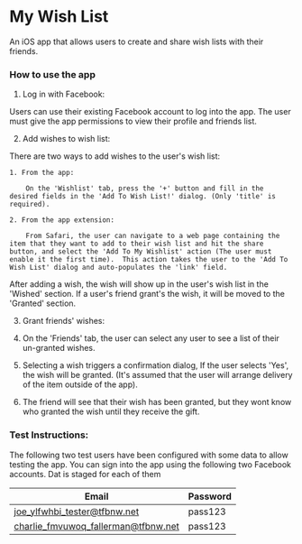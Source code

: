 # My Wish List

An iOS app that allows users to create and share wish lists with their friends.

### How to use the app

1. Log in with Facebook:

  Users can use their existing Facebook account to log into the app.  The user must give the app permissions to view their profile and friends list.

2. Add wishes to wish list:

  There are two ways to add wishes to the user's wish list:

    1. From the app:

        On the 'Wishlist' tab, press the '+' button and fill in the desired fields in the 'Add To Wish List!' dialog. (Only 'title' is required).

    2. From the app extension:

        From Safari, the user can navigate to a web page containing the item that they want to add to their wish list and hit the share button, and select the 'Add To My Wishlist' action (The user must enable it the first time).  This action takes the user to the 'Add To Wish List' dialog and auto-populates the 'link' field.

  After adding a wish, the wish will show up in the user's wish list in the 'Wished' section.  If a user's friend grant's the wish, it will be moved to the 'Granted' section.

3. Grant friends' wishes:

  1. On the 'Friends' tab, the user can select any user to see a list of their un-granted wishes.

  2. Selecting a wish triggers a confirmation dialog, If the user selects 'Yes', the wish will be granted.  (It's assumed that the user will arrange delivery of the item outside of the app).

  3. The friend will see that their wish has been granted, but they wont know who granted the wish until they receive the gift.  

### Test Instructions:

  The following two test users have been configured with some data to allow testing the app. You can sign into the app using the following two Facebook accounts.  Dat is staged for each of them

  | Email                               | Password |
  |-------------------------------------|----------|
  | joe_ylfwhbi_tester@tfbnw.net        | pass123  |     
  | charlie_fmvuwoq_fallerman@tfbnw.net | pass123  |
